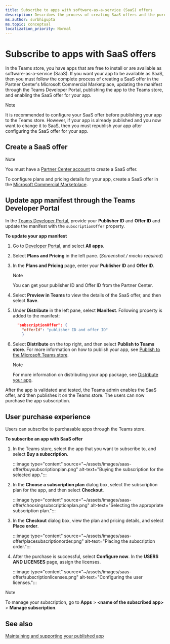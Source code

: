 ```yaml
---
title: Subscribe to apps with software-as-a-service (SaaS) offers
description: Describes the process of creating SaaS offers and the purchase experience for users subscribing to apps with SaaS offers.
ms.author: surbhigupta
ms.topic: conceptual
localization_priority: Normal 
---
```


# Subscribe to apps with SaaS offers

In the Teams store, you have apps that are free to install or are available as software-as-a-service (SaaS). If you want your app to be available as SaaS, then you must follow the complete process of creating a SaaS offer in the Partner Center's Microsoft Commercial Marketplace, updating the manifest through the Teams Developer Portal, publishing the app to the Teams store, and enabling the SaaS offer for your app.

> [!NOTE]
> It is recommended to configure your SaaS offer before publishing your app to the Teams store. However, if your app is already published and you now want to change it to SaaS, then you must republish your app after configuring the SaaS offer for your app.

## Create a SaaS offer

> [!NOTE]
> You must have a [Partner Center account](create-partner-center-dev-account.md) to create a SaaS offer.

To configure plans and pricing details for your app, create a SaaS offer in the [Microsoft Commercial Marketplace](/azure/marketplace/create-new-saas-offer).

## Update app manifest through the Teams Developer Portal

In the [Teams Developer Portal](~/build-and-test/teams-developer-portal.md), provide your **Publisher ID** and **Offer ID** and update the manifest with the `subscriptionOffer` property.

**To update your app manifest**

1. Go to [Developer Portal](https://aka.ms/dev-portal), and select **All apps**.
1. Select **Plans and Pricing** in the left pane. (*Screenshot / mocks required*)
1. In the **Plans and Pricing** page, enter your **Publisher ID** and **Offer ID**.

    > [!NOTE]
    > You can get your publisher ID and Offer ID from the Partner Center.
1. Select **Preview in Teams** to view the details of the SaaS offer, and then select **Save**.
1. Under **Distribute** in the left pane, select **Manifest**. Following property is added to the manifest:

    ```json
      "subscriptionOffer": {
        "offerId": "publisher ID and offer ID"  
        }
   ```

1. Select **Distribute** on the top right, and then select **Publish to Teams store**. For more information on how to publish your app, see [Publish to the Microsoft Teams store](~/concepts/deploy-and-publish/appsource/publish.md).

    > [!NOTE]
    > For more information on distributing your app package, see [Distribute your app](~/concepts/deploy-and-publish/apps-publish-overview.md).

After the app is validated and tested, the Teams admin enables the SaaS offer, and then publishes it on the Teams store. The users can now purchase the app subscription.

## User purchase experience

Users can subscribe to purchasable apps through the Teams store.

**To subscribe an app with SaaS offer**

1. In the Teams store, select the app that you want to subscribe to, and select **Buy a subscription**.

    :::image type="content" source="~/assets/images/saas-offer/buysubscriptionplan.png" alt-text="Buying the subscription for the selected app.":::

2. In the **Choose a subscription plan** dialog box, select the subscription plan for the app, and then select **Checkout**.

    :::image type="content" source="~/assets/images/saas-offer/choosingsubscriptionplan.png" alt-text="Selecting the appropriate subscription plan.":::

3. In the **Checkout** dialog box, view the plan and pricing details, and select **Place order**.

    :::image type="content" source="~/assets/images/saas-offer/placesubscriptionorder.png" alt-text="Placing the subscription order.":::

1. After the purchase is successful, select **Configure now**. In the **USERS AND LICENSES** page, assign the licenses.

    :::image type="content" source="~/assets/images/saas-offer/subscriptionlicenses.png" alt-text="Configuring the user licenses.":::

> [!NOTE]
> To manage your subscription, go to **Apps** > **&lt;name of the subscribed app&gt;** > **Manage subscription**.

## See also

[Maintaining and supporting your published app](../post-publish/overview.md)

